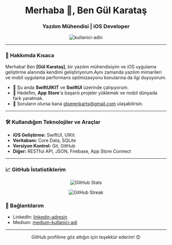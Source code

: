 <h1 align="center">Merhaba 👋, Ben Gül Karataş</h1>
<h3 align="center">Yazılım Mühendisi | iOS Developer</h3>

<p align="center">
  <img src="https://komarev.com/ghpvc/?username=kullanici-adin&label=Profil%20Ziyaret&color=0e75b6&style=flat" alt="kullanici-adin" />
</p>


---

### 📱 Hakkımda Kısaca

Merhaba! Ben **[Gül Karataş]**, bir yazılım mühendisiyim ve iOS uygulama geliştirme alanında kendimi geliştiriyorum.Aynı zamanda yazılım mimarileri ve mobil uygulama performans optimizasyonu konularına da ilgi duyuyorum.

- 🌱 Şu anda **SwiftUIKIT** ve **SwiftUI** üzerinde çalışıyorum.
- 💼 Hedefim, **App Store**'a başarılı projeler yüklemek ve mobil dünyada fark yaratmak.
- 💬 Soruların olursa bana [glserenkarts@gmail.com](mailto:glserenkarts@gmail.com) ulaşabilirsin.

---

### 🛠️ Kullandığım Teknolojiler ve Araçlar

- **iOS Geliştirme:** SwiftUI, UIKit
- **Veritabanı:** Core Data, SQLite
- **Versiyon Kontrol:** Git, GitHub
- **Diğer:** RESTful API, JSON, Firebase, App Store Connect

---

### 📈 GitHub İstatistiklerim

<p align="center">
  <img src="https://github-readme-stats.vercel.app/api?username=GulKaratas&show_icons=true&theme=radical" alt="GitHub Stats" />
</p>

<p align="center">
  <img src="https://github-readme-streak-stats.herokuapp.com/?user=GulKaratas&theme=radical" alt="GitHub Streak" />
</p>



### 🔗 Bağlantılarım

- LinkedIn: [linkedin-adresin]([https://www.linkedin.com/in/linkedin-adresin/](https://www.linkedin.com/in/g%C3%BCl-karata%C5%9F-29a210263))
- Medium: [medium-kullanici-adi]([https://medium.com/@medium-kullanici-adi](https://medium.com/@glserenkarts))

---

<p align="center">GitHub profilime göz attığın için teşekkür ederim! 😊</p>
